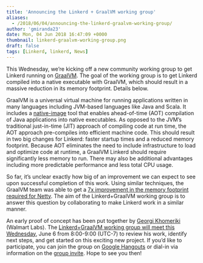 ```yaml
---
title: 'Announcing the Linkerd + GraalVM working group'
aliases:
  - /2018/06/04/announcing-the-linkerd-graalvm-working-group/
author: 'gmiranda23'
date: Mon, 04 Jun 2018 16:47:09 +0000
thumbnail: linkerd-graalvm-working-group.png
draft: false
tags: [Linkerd, linkerd, News]
---
```


This Wednesday, we’re kicking off a new community working group to get Linkerd running on [GraalVM](https://www.graalvm.org/). The goal of the working group is to get Linkerd compiled into a native executable with GraalVM, which should result in a massive reduction in its memory footprint. Details below.

GraalVM is a universal virtual machine for running applications written in many languages including JVM-based languages like Java and Scala. It includes a [native-image](http://www.graalvm.org/docs/reference-manual/aot-compilation/) tool that enables ahead-of-time (AOT) compilation of Java applications into native executables. As opposed to the JVM’s traditional just-in-time (JIT) approach of compiling code at run time, the AOT approach pre-compiles into efficient machine code. This should result in two big changes for Linkerd: faster startup times and a reduced memory footprint. Because AOT eliminates the need to include infrastructure to load and optimize code at runtime, a GraalVM Linkerd should require significantly less memory to run. There may also be additional advantages including more predictable performance and less total CPU usage.

So far, it’s unclear exactly how big of an improvement we can expect to see upon successful completion of this work. Using similar techniques, the GraalVM team was able to get a [7x improvement in the memory footprint required for Netty](https://medium.com/graalvm/instant-netty-startup-using-graalvm-native-image-generation-ed6f14ff7692). The aim of the Linkerd+GraalVM working group is to answer this question by collaborating to make Linkerd work in a similar manner.

An early proof of concept has been put together by [Georgi Khomeriki](https://github.com/flatmap13) (Walmart Labs). The [Linkerd+GraalVM working group will meet this Wednesday](https://lists.cncf.io/g/cncf-linkerd-graal-wg/message/16), June 6 from 8:00-9:00 (UTC-7) to review his work, identify next steps, and get started on this exciting new project. If you’d like to participate, you can join the group on [Google Hangouts](http://meet.google.com/gtz-htoa-mik) or dial-in via information on the [group invite](https://lists.cncf.io/g/cncf-linkerd-graal-wg/message/16). Hope to see you then!
